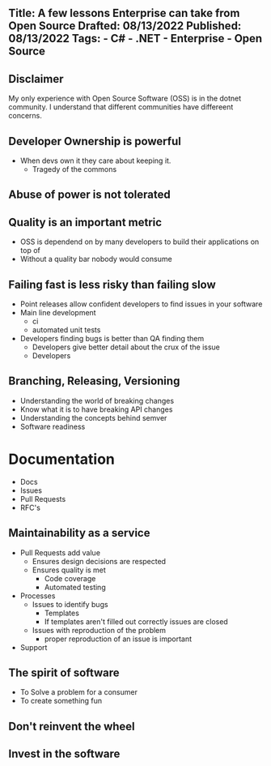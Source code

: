 Title: A few lessons Enterprise can take from Open Source
Drafted: 08/13/2022
Published: 08/13/2022
Tags:
    - C#
    - .NET
    - Enterprise
    - Open Source
---

## Disclaimer
My only experience with Open Source Software (OSS) is in the dotnet community.  I understand that different communities have differeent concerns.

## Developer Ownership is powerful
- When devs own it they care about keeping it.
    - Tragedy of the commons


## Abuse of power is not tolerated

## Quality is an important metric
- OSS is dependend on by many developers to build their applications on top of
- Without a quality bar nobody would consume

## Failing fast is less risky than failing slow
- Point releases allow confident developers to find issues in your software
- Main line development
    - ci
    - automated unit tests
- Developers finding bugs is better than QA finding them
    - Developers give better detail about the crux of the issue
    - Developers 

## Branching, Releasing, Versioning
- Understanding the world of breaking changes
- Know what it is to have breaking API changes
- Understanding the concepts behind semver
- Software readiness

# Documentation
- Docs
- Issues
- Pull Requests
- RFC's

## Maintainability as a service
- Pull Requests add value
    - Ensures design decisions are respected
    - Ensures quality is met
        - Code coverage
        - Automated testing
- Processes
    - Issues to identify bugs
        - Templates
        - If templates aren't filled out correctly issues are closed
    - Issues with reproduction of the problem
        - proper reproduction of an issue is important
- Support

## The spirit of software
- To Solve a problem for a consumer
- To create something fun

## Don't reinvent the wheel

## Invest in the software